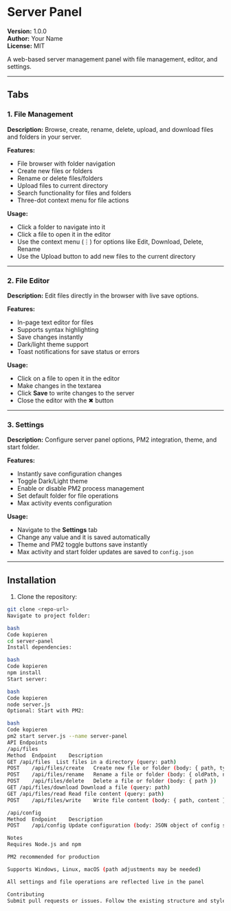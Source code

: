 # Server Panel

**Version:** 1.0.0  
**Author:** Your Name  
**License:** MIT  

A web-based server management panel with file management, editor, and settings.

---

## Tabs

### 1. File Management

**Description:** Browse, create, rename, delete, upload, and download files and folders in your server.

**Features:**
- File browser with folder navigation
- Create new files or folders
- Rename or delete files/folders
- Upload files to current directory
- Search functionality for files and folders
- Three-dot context menu for file actions

**Usage:**
- Click a folder to navigate into it
- Click a file to open it in the editor
- Use the context menu (⋮) for options like Edit, Download, Delete, Rename
- Use the Upload button to add new files to the current directory

---

### 2. File Editor

**Description:** Edit files directly in the browser with live save options.

**Features:**
- In-page text editor for files
- Supports syntax highlighting
- Save changes instantly
- Dark/light theme support
- Toast notifications for save status or errors

**Usage:**
- Click on a file to open it in the editor
- Make changes in the textarea
- Click **Save** to write changes to the server
- Close the editor with the ✖ button

---

### 3. Settings

**Description:** Configure server panel options, PM2 integration, theme, and start folder.

**Features:**
- Instantly save configuration changes
- Toggle Dark/Light theme
- Enable or disable PM2 process management
- Set default folder for file operations
- Max activity events configuration

**Usage:**
- Navigate to the **Settings** tab
- Change any value and it is saved automatically
- Theme and PM2 toggle buttons save instantly
- Max activity and start folder updates are saved to `config.json`

---

## Installation

1. Clone the repository:  
```bash
git clone <repo-url>
Navigate to project folder:

bash
Code kopieren
cd server-panel
Install dependencies:

bash
Code kopieren
npm install
Start server:

bash
Code kopieren
node server.js
Optional: Start with PM2:

bash
Code kopieren
pm2 start server.js --name server-panel
API Endpoints
/api/files
Method	Endpoint	Description
GET	/api/files	List files in a directory (query: path)
POST	/api/files/create	Create new file or folder (body: { path, type })
POST	/api/files/rename	Rename a file or folder (body: { oldPath, newPath })
POST	/api/files/delete	Delete a file or folder (body: { path })
GET	/api/files/download	Download a file (query: path)
GET	/api/files/read	Read file content (query: path)
POST	/api/files/write	Write file content (body: { path, content })

/api/config
Method	Endpoint	Description
POST	/api/config	Update configuration (body: JSON object of config settings)

Notes
Requires Node.js and npm

PM2 recommended for production

Supports Windows, Linux, macOS (path adjustments may be needed)

All settings and file operations are reflected live in the panel

Contributing
Submit pull requests or issues. Follow the existing structure and style for consistency.
